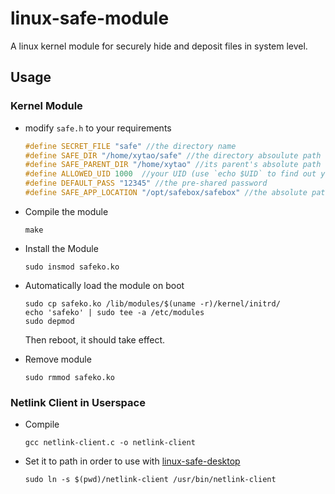 # linux-safe-module
A linux kernel module for securely hide and deposit files in system level.

## Usage
### Kernel Module
- modify `safe.h` to your requirements
  ```c
  #define SECRET_FILE "safe" //the directory name
  #define SAFE_DIR "/home/xytao/safe" //the directory absoulute path
  #define SAFE_PARENT_DIR "/home/xytao" //its parent's absolute path
  #define ALLOWED_UID 1000  //your UID (use `echo $UID` to find out yours)
  #define DEFAULT_PASS "12345" //the pre-shared password
  #define SAFE_APP_LOCATION "/opt/safebox/safebox" //the absolute path of allowed application
  ```
- Compile the module
  ```shell
  make
  ```
- Install the Module
  ```shell
  sudo insmod safeko.ko
  ```
- Automatically load the module on boot
  ```shell
  sudo cp safeko.ko /lib/modules/$(uname -r)/kernel/initrd/
  echo 'safeko' | sudo tee -a /etc/modules
  sudo depmod
  ```
  Then reboot, it should take effect.

- Remove module
  ```shell
  sudo rmmod safeko.ko
  ```
### Netlink Client in Userspace
- Compile
  ```shell
  gcc netlink-client.c -o netlink-client
  ```
- Set it to path in order to use with [linux-safe-desktop](https://github.com/taoxinyi/linux-safe-desktop)
  ```shell
  sudo ln -s $(pwd)/netlink-client /usr/bin/netlink-client
  ```
